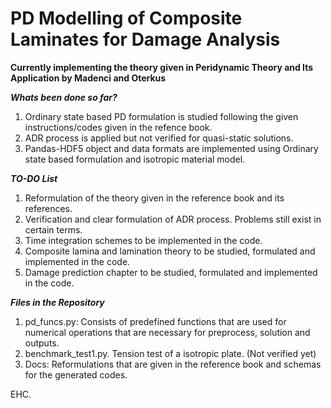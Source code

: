 # PD Modelling of Composite Laminates for Damage Analysis
**Currently implementing the theory given in Peridynamic Theory and Its Application by Madenci and Oterkus** 

***Whats been done so far?***
1. Ordinary state based PD formulation is studied following the given instructions/codes given in the refence book. 
2. ADR process is applied but not verified for quasi-static solutions. 
3. Pandas-HDF5 object and data formats are implemented using Ordinary state based formulation and isotropic material model. 

***TO-DO List***
1. Reformulation of the theory given in the reference book and its references. 
2. Verification and clear formulation of ADR process. Problems still exist in certain terms. 
3. Time integration schemes to be implemented in the code. 
4. Composite lamina and lamination theory to be studied, formulated and implemented in the code.
5. Damage prediction chapter to be studied, formulated and implemented in the code. 

***Files in the Repository***
1. pd_funcs.py: Consists of predefined functions that are used for numerical operations that are necessary for preprocess, solution and outputs. 
2. benchmark_test1.py. Tension test of a isotropic plate. (Not verified yet)
3. Docs: Reformulations that are given in the reference book and schemas for the generated codes. 

EHC.